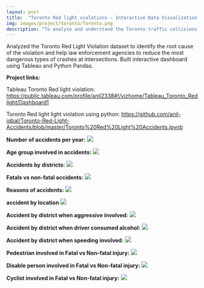 ```yaml
---
layout: post
title:  "Toronto Red light violations – Interactive Data Visualization in Python and Tableau"
img: images/project/toronto/Toronto.png
description: "To analyse and understand the Toronto traffic collisions and the root cause of the accident, which would help the local government to take action in order to make neighbourhoods safer for driving."
---
```


Analyzed the Toronto Red Light Violation dataset to identify the root cause of the violation and help law enforcement agencies to reduce the most dangerous types of crashes at intersections. Built interactive dashboard using Tableau and Python Pandas.

**Project links:**

Tableau Toronto Red light violation: https://public.tableau.com/profile/anil2338#!/vizhome/Tableau_Toronto_Redlight/Dashboard1

Toronto Red light light violation using python: https://github.com/anil-iqbal/Toronto-Red-Light-Accidents/blob/master/Toronto%20Red%20Light%20Accidents.ipynb

**Number of accidents per year:**
![](/images/project/toronto/Numberofaccidentsperyear.PNG)

**Age group involved in accidents:**
![](/images/project/toronto/Age-group.PNG)

**Accidents by districts:**
![](/images/project/toronto/Accidents-by-districts.PNG)

**Fatals vs non-fatal accidents:**
![](/images/project/toronto/Fatalvsnonfatal.PNG)

**Reasons of accidents:**
![](/images/project/toronto/reason-of-accidents.PNG)

**accident by location**
![](/images/project/toronto/accidentbylocation.PNG)

**Accident by district when aggressive involved:**
![](/images/project/toronto/Accident-by-district-when-aggresive-involved.PNG)

**Accident by district when driver consumed alcohol:**
![](/images/project/toronto/Accident-by-district-when-driver-consumed-alcohol.PNG)

**Accident by district when speeding involved:**
![](/images/project/toronto/Accidentbydistrictwhenspeeding-involved.PNG)

**Pedestrian involved in Fatal vs Non-fatal injury:**
![](/images/project/toronto/Pedestrian-involved-in-Fatal-vs-Non-fatal-injury.PNG)

**Disable person involved in Fatal vs Non-fatal injury:**
![](/images/project/toronto/Disable-person-involved-in-Fatal-vs-Non-fatal-injury.PNG)

**Cyclist involved in Fatal vs Non-fatal injury:**
![](/images/project/toronto/Cyclist-involved-in-Fatal-vs-Non-fatal-injury.PNG)
